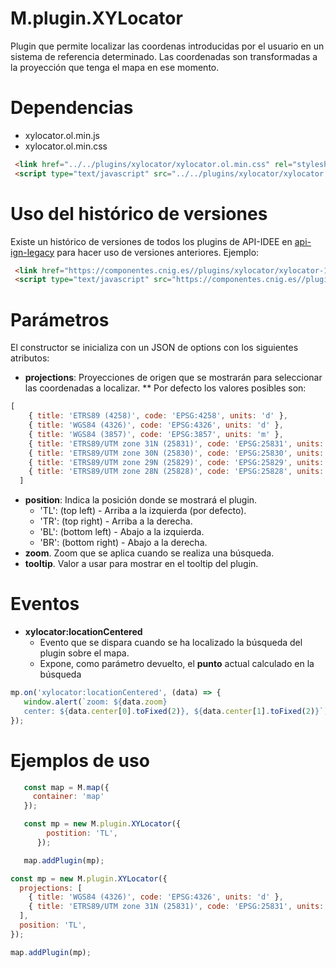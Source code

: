 # M.plugin.XYLocator


Plugin que permite localizar las coordenas introducidas por el usuario en un sistema de referencia determinado.
Las coordenadas son transformadas a la proyección que tenga el mapa en ese momento.

# Dependencias

- xylocator.ol.min.js
- xylocator.ol.min.css


```html
 <link href="../../plugins/xylocator/xylocator.ol.min.css" rel="stylesheet" />
 <script type="text/javascript" src="../../plugins/xylocator/xylocator.ol.min.js"></script>
```

# Uso del histórico de versiones

Existe un histórico de versiones de todos los plugins de API-IDEE en [api-ign-legacy](https://github.com/IGN-CNIG/API-IDEE/tree/master/api-ign-legacy/plugins) para hacer uso de versiones anteriores.
Ejemplo:
```html
 <link href="https://componentes.cnig.es//plugins/xylocator/xylocator-1.0.0.ol.min.css" rel="stylesheet" />
 <script type="text/javascript" src="https://componentes.cnig.es//plugins/xylocator/xylocator-1.0.0.ol.min.js"></script>
```

# Parámetros

El constructor se inicializa con un JSON de options con los siguientes atributos:

- **projections**: Proyecciones de origen que se mostrarán para seleccionar las coordenadas a localizar.
** Por defecto los valores posibles son:

```javascript
[
    { title: 'ETRS89 (4258)', code: 'EPSG:4258', units: 'd' },
    { title: 'WGS84 (4326)', code: 'EPSG:4326', units: 'd' },
    { title: 'WGS84 (3857)', code: 'EPSG:3857', units: 'm' },
    { title: 'ETRS89/UTM zone 31N (25831)', code: 'EPSG:25831', units: 'm' },
    { title: 'ETRS89/UTM zone 30N (25830)', code: 'EPSG:25830', units: 'm' },
    { title: 'ETRS89/UTM zone 29N (25829)', code: 'EPSG:25829', units: 'm' },
    { title: 'ETRS89/UTM zone 28N (25828)', code: 'EPSG:25828', units: 'm' },
  ]
```

- **position**: Indica la posición donde se mostrará el plugin.
  - 'TL': (top left) - Arriba a la izquierda (por defecto).
  - 'TR': (top right) - Arriba a la derecha.
  - 'BL': (bottom left) - Abajo a la izquierda.
  - 'BR': (bottom right) - Abajo a la derecha.
- **zoom**. Zoom que se aplica cuando se realiza una búsqueda.
- **tooltip**. Valor a usar para mostrar en el tooltip del plugin.

# Eventos

- **xylocator:locationCentered**
  - Evento que se dispara cuando se ha localizado la búsqueda del plugin sobre el mapa.
  - Expone, como parámetro devuelto, el **punto** actual calculado en la búsqueda

```javascript
mp.on('xylocator:locationCentered', (data) => {
   window.alert(`zoom: ${data.zoom}
   center: ${data.center[0].toFixed(2)}, ${data.center[1].toFixed(2)}`);
});
```
# Ejemplos de uso

```javascript
   const map = M.map({
     container: 'map'
   });

   const mp = new M.plugin.XYLocator({
        postition: 'TL',
      });

   map.addPlugin(mp);
```

```javascript
const mp = new M.plugin.XYLocator({
  projections: [
    { title: 'WGS84 (4326)', code: 'EPSG:4326', units: 'd' },
    { title: 'ETRS89/UTM zone 31N (25831)', code: 'EPSG:25831', units: 'm' },
  ],
  position: 'TL',
});

map.addPlugin(mp);
```
